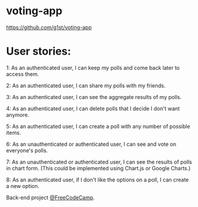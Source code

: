 # voting-app

https://github.com/g1st/voting-app

# User stories:

1: As an authenticated user, I can keep my polls and come back later to access them.

2: As an authenticated user, I can share my polls with my friends.

3: As an authenticated user, I can see the aggregate results of my polls.

4: As an authenticated user, I can delete polls that I decide I don't want anymore.

5: As an authenticated user, I can create a poll with any number of possible items.

6: As an unauthenticated or authenticated user, I can see and vote on everyone's polls.

7: As an unauthenticated or authenticated user, I can see the results of polls in chart form. (This could be implemented using Chart.js or Google Charts.)

8: As an authenticated user, if I don't like the options on a poll, I can create a new option.


Back-end project [@FreeCodeCamp](https://freecodecamp.com).
